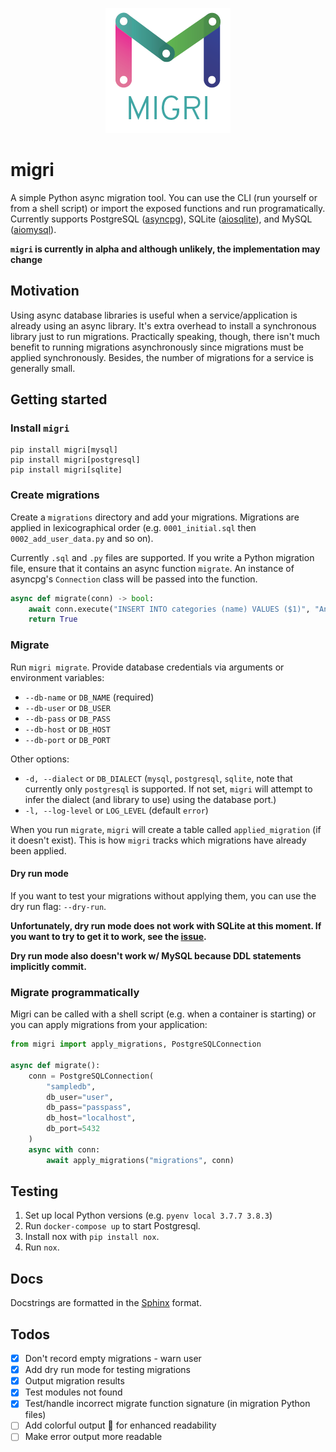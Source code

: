 <p align="center">
  <img src="assets/migri-w-text.png" width="200" title="Migri Logo" alt="Migri Logo">
</p>

# migri
A simple Python async migration tool. You can use the CLI (run yourself or from a shell script) or import the
exposed functions and run programatically. Currently supports PostgreSQL
([asyncpg](https://github.com/MagicStack/asyncpg)), SQLite ([aiosqlite](https://github.com/omnilib/aiosqlite)),
and MySQL ([aiomysql](https://github.com/aio-libs/aiomysql)).

**`migri` is currently in alpha and although unlikely, the implementation may change**

## Motivation
Using async database libraries is useful when a service/application is already using an
async library. It's extra overhead to install a synchronous library just to run migrations.
Practically speaking, though, there isn't much benefit to running migrations asynchronously
since migrations must be applied synchronously. Besides, the number of migrations for a
service is generally small.

## Getting started
### Install `migri`
```
pip install migri[mysql]
pip install migri[postgresql]
pip install migri[sqlite]
```

### Create migrations
Create a `migrations` directory and add your migrations. Migrations are applied in 
lexicographical order (e.g. `0001_initial.sql` then `0002_add_user_data.py` and so on).

Currently `.sql` and `.py` files are supported. If you write a Python migration file, 
ensure that it contains an async function `migrate`. An instance of asyncpg's `Connection`
class will be passed into the function.

```python
async def migrate(conn) -> bool:
    await conn.execute("INSERT INTO categories (name) VALUES ($1)", "Animals")
    return True
```

### Migrate
Run `migri migrate`. Provide database credentials via arguments or environment variables:
- `--db-name` or `DB_NAME` (required)
- `--db-user` or `DB_USER`
- `--db-pass` or `DB_PASS`
- `--db-host` or `DB_HOST`
- `--db-port` or `DB_PORT`

Other options:
- `-d, --dialect` or `DB_DIALECT` (`mysql`, `postgresql`, `sqlite`,
  note that currently only `postgresql` is supported. If not set,
  `migri` will attempt to infer the dialect (and library to use)
  using the database port.)
- `-l, --log-level` or `LOG_LEVEL` (default `error`)

When you run `migrate`, `migri` will create a table called `applied_migration` (if it
doesn't exist). This is how `migri` tracks which migrations have already been applied.

#### Dry run mode
If you want to test your migrations without applying them, you can use the dry run
flag: `--dry-run`.

**Unfortunately, dry run mode does not work with SQLite at this moment. If you want to try to get it to work, see
the [issue](https://github.com/RonquilloAeon/migri/issues/33).**

**Dry run mode also doesn't work w/ MySQL because DDL statements implicitly commit.**

### Migrate programmatically
Migri can be called with a shell script (e.g. when a container is starting) or you can
apply migrations from your application:

```python
from migri import apply_migrations, PostgreSQLConnection

async def migrate():
    conn = PostgreSQLConnection(
        "sampledb",
        db_user="user",
        db_pass="passpass",
        db_host="localhost",
        db_port=5432
    )
    async with conn:
        await apply_migrations("migrations", conn)
```

## Testing
1. Set up local Python versions (e.g. `pyenv local 3.7.7 3.8.3`)
2. Run `docker-compose up` to start Postgresql.
3. Install nox with `pip install nox`.
4. Run `nox`.

## Docs
Docstrings are formatted in the [Sphinx](https://sphinx-rtd-tutorial.readthedocs.io/en/latest/docstrings.html)
format.

## Todos
- [x] Don't record empty migrations - warn user
- [x] Add dry run mode for testing migrations
- [x] Output migration results
- [x] Test modules not found
- [x] Test/handle incorrect migrate function signature (in migration Python files)
- [ ] Add colorful output 🍭 for enhanced readability
- [ ] Make error output more readable
